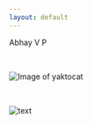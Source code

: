 ```yaml
---
layout: default
---
```


Abhay V P

<br>

![Image of yaktocat](https://octodex.github.com/images/yaktocat.png)

<br>

![text](https://example.com)
